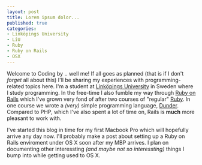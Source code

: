 ```yaml
---
layout: post
title: Lorem ipsum dolor...
published: true
categories: 
- Linköpings University
- LiU
- Ruby
- Ruby on Rails
- OSX
---
```

Welcome to Coding by .. well me! If all goes as planned (that is if I don't *forget* all about this) I'll be sharing my experiences with programming-related topics here. I'm a student at [Linköpings University](http://www.liu.se) in Sweden where I study programming. In the free-time I also fumble my way through [Ruby on Rails](http://rubyonrails.org) which I've grown very fond of after two courses of "regular" [Ruby](http://www.ruby-lang.org). In one course we wrote a *(very)* simple programming language, [Dunder](http://www.github.com/bjorngylling/TDP019 "Github project"). Compared to PHP, which I've also spent a lot of time on, Rails is **much** more pleasant to work with.

I've started this blog in time for my first Macbook Pro which will hopefully arrive any day now. I'll probably make a post about setting up a Ruby on Rails enviroment under OS X soon after my MBP arrives. I plan on documenting other interessting *(and maybe not so interessting)* things I bump into while getting used to OS X.
